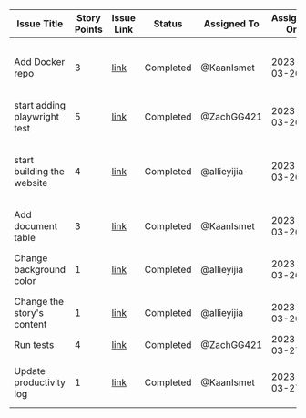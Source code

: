 | Issue Title                  | Story Points | Issue Link                                                          | Status    | Assigned To | Assigned On | Completed On | Category           | Status Notes                                     |
|------------------------------|--------------|---------------------------------------------------------------------|-----------|-------------|-------------|--------------|--------------------|--------------------------------------------------|
| Add Docker repo              | 3            | [link](https://github.com/KaanIsmet/mywebclass-simulation/issues/4) | Completed | @KaanIsmet  | 2023-03-26  | 2023-03-26   | Devops             | Added Docker repo, password and user             |
| start adding playwright test | 5            | [link](https://github.com/KaanIsmet/mywebclass-simulation/issues/1) | Completed | @ZachGG421  | 2023-03-26  | 2023-03-27   | Devops             | playwright tests needs to be fixed               |
| start building the website   | 4            | [link](https://github.com/your-username/repo-name/issues/3)         | Completed | @allieyijia | 2023-03-26  | 2023-03-26   | Frontend           | changed the background color and added style css |
| Add document table           | 3            | [link](https://github.com/your-username/repo-name/issues/2)         | Completed | @KaanIsmet  | 2023-03-26  | 2023-03-26   | Project Management | added productivity log table                     |
| Change background color      | 1            | [link](https://github.com/your-username/repo-name/issues/12)        | Completed | @allieyijia | 2023-03-26  | 2023-03-27   | Frontend           | background color has been changed                |
| Change the story's content   | 1            | [link](https://github.com/your-username/repo-name/issues/8)         | Completed | @allieyijia | 2023-03-26  | 2023-03-27   | Frontend           | story has been changed                           |
| Run tests                    | 4            | [link](https://github.com/your-username/repo-name/issues/13)        | Completed | @ZachGG421  | 2023-03-27  | 2023-03-27   | Devops             | Test cases will be run                           |
| Update productivity log      | 1            | [link](https://github.com/your-username/repo-name/issues/14)        | Completed | @KaanIsmet  | 2023-03-27  | 2023-03-27   | Project Management | Updating the productivity log                    |

